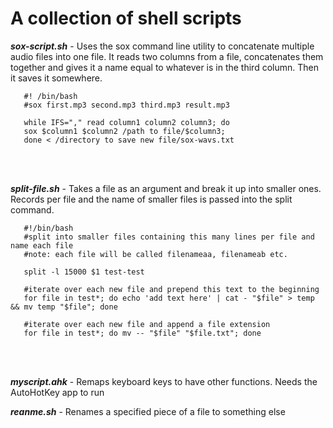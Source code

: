 # A collection of shell scripts

*__sox-script.sh__* - 
Uses the sox command line utility to concatenate multiple audio files into one file. It reads two columns from a file, concatenates them together and gives it a name equal to whatever is in the third column. Then it saves it somewhere. 

```
   #! /bin/bash
   #sox first.mp3 second.mp3 third.mp3 result.mp3

   while IFS="," read column1 column2 column3; do
   sox $column1 $column2 /path to file/$column3;
   done < /directory to save new file/sox-wavs.txt
```
<br><br>

*__split-file.sh__* - 
Takes a file as an argument and break it up into smaller ones. Records per file and the name of smaller files is passed into the split command.

```
   #!/bin/bash
   #split into smaller files containing this many lines per file and name each file
   #note: each file will be called filenameaa, filenameab etc.
   
   split -l 15000 $1 test-test
   
   #iterate over each new file and prepend this text to the beginning
   for file in test*; do echo 'add text here' | cat - "$file" > temp && mv temp "$file"; done
   
   #iterate over each new file and append a file extension
   for file in test*; do mv -- "$file" "$file.txt"; done
```
<br><br>

*__myscript.ahk__* - 
Remaps keyboard keys to have other functions. Needs the AutoHotKey app to run

*__reanme.sh__* - 
Renames a specified piece of a file to something else
